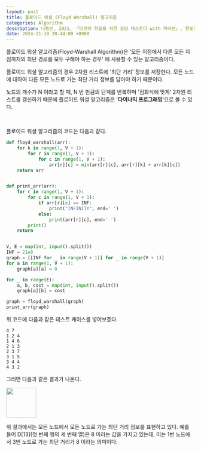 ```yaml
---
layout: post
title: 플로이드 워셜 (Floyd Warshall) 알고리즘
categories: Algorithm
description: 나동빈, 2021, 「이것이 취업을 위한 코딩 테스트다 with 파이썬」, 한빛미디어.
date: 2024-11-18 20:44:00 +0900
---
```

플로이드 워셜 알고리즘(Floyd-Warshall Algorithm)은 '모든 지점에서 다른 모든 지점까지의 최단 경로를 모두 구해야 하는 경우' 에 사용할 수 있는 알고리즘이다. 

플로이드 워셜 알고리즘의 경우 2차원 리스트에 '최단 거리' 정보를 저장한다. 모든 노드에 대하여 다른 모든 노드로 가는 최단 거리 정보를 담아야 하기 때문이다.

노드의 개수가 N 이라고 할 때, N 번 만큼의 단계를 반복하며 '점화식에 맞게' 2차원 리스트를 갱신하기 때문에 플로이드 워셜 알고리즘은 '<b>다이나믹 프로그래밍</b>'으로 볼 수 있다.

<br>

플로이드 워셜 알고리즘의 코드는 다음과 같다.

```python
def floyd_warshall(arr):
    for k in range(1, V + 1):
        for r in range(1, V + 1):
            for c in range(1, V + 1):
                arr[r][c] = min(arr[r][c], arr[r][k] + arr[k][c])
    return arr


def print_arr(arr):
    for r in range(1, V + 1):
        for c in range(1, V + 1):
            if arr[r][c] == INF:
                print("INFINITY", end=' ')
            else:
                print(arr[r][c], end=' ')
        print()
    return


V, E = map(int, input().split())
INF = 21e8
graph = [[INF for _ in range(V + 1)] for _ in range(V + 1)]
for a in range(1, V + 1):
    graph[a][a] = 0

for _ in range(E):
    a, b, cost = map(int, input().split())
    graph[a][b] = cost

graph = floyd_warshall(graph)
print_arr(graph)
```

위 코드에 다음과 같은 테스트 케이스를 넣어보겠다.

```
4 7
1 2 4
1 4 6
2 1 3
2 3 7
3 1 5
3 4 4
4 3 2
```

그러면 다음과 같은 결과가 나온다.

<img src="https://github.com/user-attachments/assets/2a1a4183-168b-4d4a-ac35-4932a8c3bebf" width="80px" />

위 결과에서는 모든 노드에서 모든 노드로 가는 최단 거리 정보를 표현하고 있다. 예를 들어 D[13](첫 번째 행의 세 번째 열)은 8 이라는 값을 가지고 있는데, 이는 1번 노드에서 3번 노드로 가는 최단 거리가 8 이라는 의미이다.